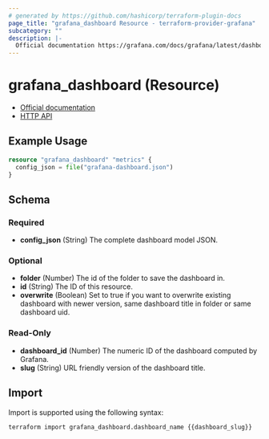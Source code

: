 ```yaml
---
# generated by https://github.com/hashicorp/terraform-plugin-docs
page_title: "grafana_dashboard Resource - terraform-provider-grafana"
subcategory: ""
description: |-
  Official documentation https://grafana.com/docs/grafana/latest/dashboards/HTTP API https://grafana.com/docs/grafana/latest/http_api/dashboard/
---
```


# grafana_dashboard (Resource)

* [Official documentation](https://grafana.com/docs/grafana/latest/dashboards/)
* [HTTP API](https://grafana.com/docs/grafana/latest/http_api/dashboard/)

## Example Usage

```terraform
resource "grafana_dashboard" "metrics" {
  config_json = file("grafana-dashboard.json")
}
```

<!-- schema generated by tfplugindocs -->
## Schema

### Required

- **config_json** (String) The complete dashboard model JSON.

### Optional

- **folder** (Number) The id of the folder to save the dashboard in.
- **id** (String) The ID of this resource.
- **overwrite** (Boolean) Set to true if you want to overwrite existing dashboard with newer version, same dashboard title in folder or same dashboard uid.

### Read-Only

- **dashboard_id** (Number) The numeric ID of the dashboard computed by Grafana.
- **slug** (String) URL friendly version of the dashboard title.

## Import

Import is supported using the following syntax:

```shell
terraform import grafana_dashboard.dashboard_name {{dashboard_slug}}
```
